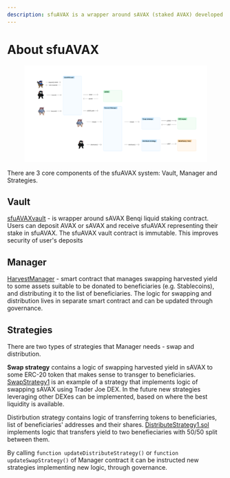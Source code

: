 ```yaml
---
description: sfuAVAX is a wrapper around sAVAX (staked AVAX) developed by Benq.finance
---
```


# About sfuAVAX

<figure><img src="../../.gitbook/assets/Stake for Ukraine.jpg" alt=""><figcaption></figcaption></figure>

There are 3 core components of the sfuAVAX system: Vault, Manager and Strategies.

## Vault

[sfuAVAXvault](src/contract.savaxvault.md) - is wrapper around sAVAX Benqi liquid staking contract. Users can deposit AVAX or sAVAX and receive sfuAVAX representing their stake in sfuAVAX. The sfuAVAX vault contract is immutable. This improves security of user's deposits

## Manager

[HarvestManager](src/contract.harvestmanager.md) - smart contract that manages swapping harvested yield to some assets suitable to be donated  to beneficiaries (e.g. Stablecoins), and distributing it to the list of beneficiaries. The logic for swapping and distribution lives in separate smart contract and can be updated through governance.

## Strategies

There are two types of strategies that Manager needs - swap and distribution.

**Swap strategy** contains a logic of swapping harvested yield in sAVAX to some ERC-20 token that makes sense to transger to beneficiaries. [SwapStrategy1](../../readme/src/src/stake-for-ukraine-sfu-savax.md) is an example of a strategy that implements logic of swapping sAVAX using Trader Joe DEX. In the future new strategies leveraging other DEXes can be implemented, based on where the best liquidity is available.

Distirbution strategy contains logic of transferring tokens to beneficiaries, list of beneficiaries' addresses and their shares. [DistributeStrategy1.sol](src/contract.distributestrategy1.md) implements logic that transfers yield to two benefieciaries with 50/50 split between them. &#x20;

By calling `function updateDistributeStrategy()` or `function updateSwapStrategy()` of Manager contract it can be instructed new strategies implementing new logic, through governance.
